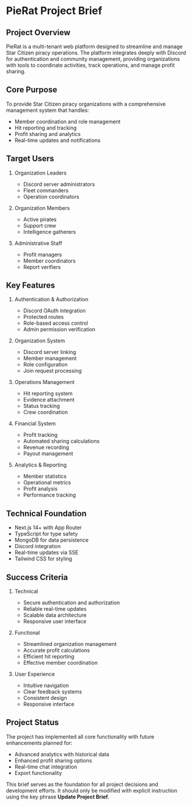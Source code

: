 # PieRat Project Brief

## Project Overview
PieRat is a multi-tenant web platform designed to streamline and manage Star Citizen piracy operations. The platform integrates deeply with Discord for authentication and community management, providing organizations with tools to coordinate activities, track operations, and manage profit sharing.

## Core Purpose
To provide Star Citizen piracy organizations with a comprehensive management system that handles:
- Member coordination and role management
- Hit reporting and tracking
- Profit sharing and analytics
- Real-time updates and notifications

## Target Users
1. Organization Leaders
   - Discord server administrators
   - Fleet commanders
   - Operation coordinators

2. Organization Members
   - Active pirates
   - Support crew
   - Intelligence gatherers

3. Administrative Staff
   - Profit managers
   - Member coordinators
   - Report verifiers

## Key Features
1. Authentication & Authorization
   - Discord OAuth integration
   - Protected routes
   - Role-based access control
   - Admin permission verification

2. Organization System
   - Discord server linking
   - Member management
   - Role configuration
   - Join request processing

3. Operations Management
   - Hit reporting system
   - Evidence attachment
   - Status tracking
   - Crew coordination

4. Financial System
   - Profit tracking
   - Automated sharing calculations
   - Revenue recording
   - Payout management

5. Analytics & Reporting
   - Member statistics
   - Operational metrics
   - Profit analysis
   - Performance tracking

## Technical Foundation
- Next.js 14+ with App Router
- TypeScript for type safety
- MongoDB for data persistence
- Discord integration
- Real-time updates via SSE
- Tailwind CSS for styling

## Success Criteria
1. Technical
   - Secure authentication and authorization
   - Reliable real-time updates
   - Scalable data architecture
   - Responsive user interface

2. Functional
   - Streamlined organization management
   - Accurate profit calculations
   - Efficient hit reporting
   - Effective member coordination

3. User Experience
   - Intuitive navigation
   - Clear feedback systems
   - Consistent design
   - Responsive interface

## Project Status
The project has implemented all core functionality with future enhancements planned for:
- Advanced analytics with historical data
- Enhanced profit sharing options
- Real-time chat integration
- Export functionality

This brief serves as the foundation for all project decisions and development efforts. It should only be modified with explicit instruction using the key phrase **Update Project Brief**.
